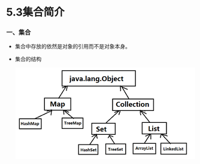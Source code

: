 # 5.3集合简介

### 一、集合

* 集合中存放的依然是对象的引用而不是对象本身。

* 集合的结构

    <div align="center"><img src="./img/集合.png"></div>















